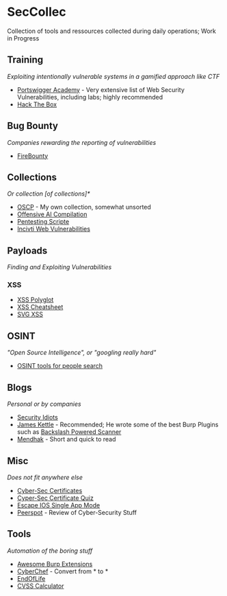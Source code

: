 # SecCollec

Collection of tools and ressources collected during daily operations; Work in Progress

## Training

_Exploiting intentionally vulnerable systems in a gamified approach like CTF_

- [Portswigger Academy](https://portswigger.net/web-security) - Very extensive list of Web Security Vulnerabilities, including labs; highly recommended
- [Hack The Box](https://app.hackthebox.com/)

## Bug Bounty

_Companies rewarding the reporting of vulnerabilities_

- [FireBounty](https://firebounty.com/)

## Collections

_Or collection [of collections]*_

- [OSCP](OSCP.md) - My own collection, somewhat unsorted
- [Offensive AI Compilation](https://github.com/jiep/offensive-ai-compilation)
- [Pentesting Scripte](https://github.com/leonteale/pentestpackage/tree/master)
- [Incivti Web Vulnerabilities](https://www.invicti.com/learn/vulnerabilities/)

## Payloads

_Finding and Exploiting Vulnerabilities_

### XSS

- [XSS Polyglot](https://github.com/0xsobky/HackVault/wiki/Unleashing-an-Ultimate-XSS-Polyglot)
- [XSS Cheatsheet](https://portswigger.net/web-security/cross-site-scripting/cheat-sheet)
- [SVG XSS](https://svg.digi.ninja/)

## OSINT

_"Open Source Intelligence", or "googling really hard"_

- [OSINT tools for people search](https://molfar.com/en/blog/how-to-find-information-on-anyone-the-best-osint-tools-for-people-search)

## Blogs

_Personal or by companies_

- [Security Idiots](http://www.securityidiots.com/)
- [James Kettle](https://jameskettle.com/) - Recommended; He wrote some of the best Burp Plugins such as [Backslash Powered Scanner](https://portswigger.net/bappstore/9cff8c55432a45808432e26dbb2b41d8)
- [Mendhak](https://code.mendhak.com/) - Short and quick to read

## Misc

_Does not fit anywhere else_

- [Cyber-Sec Certificates](https://pauljerimy.com/security-certification-roadmap/)
- [Cyper-Sec Certificate Quiz](https://cccure.education/sample-quiz)
- [Escape IOS Single App Mode](https://labs.withsecure.com/advisories/single-app-mode-bypass)
- [Peerspot](https://www.peerspot.com/) - Review of Cyber-Security Stuff

## Tools

_Automation of the boring stuff_

- [Awesome Burp Extensions](https://github.com/snoopysecurity/awesome-burp-extensions)
- [CyberChef](https://gchq.github.io/CyberChef/) - Convert from * to *
- [EndOfLife](https://endoflife.date/)
- [CVSS Calculator](https://www.first.org/cvss/calculator/3.1#CVSS:3.1/AV:N/AC:L/PR:N/UI:N/S:U/C:N/I:N/A:N)
